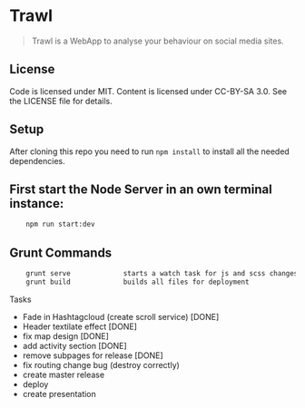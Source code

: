 # Trawl
>   Trawl is a WebApp to analyse your behaviour on social media sites.


## License

Code is licensed under MIT. Content is licensed under CC-BY-SA 3.0. See the LICENSE file for details.


## Setup

After cloning this repo you need to run `npm install` to install all the needed dependencies.

## First start the Node Server in an own terminal instance:
```bash          
    npm run start:dev
```

## Grunt Commands 
```bash          
    grunt serve             starts a watch task for js and scss changes
    grunt build             builds all files for deployment
```

Tasks
 - Fade in Hashtagcloud (create scroll service) [DONE]
 - Header textilate effect                      [DONE]
 - fix map design                               [DONE]
 - add activity section                         [DONE]
 - remove subpages for release                  [DONE]
 - fix routing change bug (destroy correctly)   
 - create master release                
 - deploy
 - create presentation
